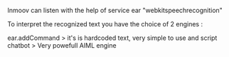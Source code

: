 Inmoov can listen with the help of service ear "webkitspeechrecognition"

To interpret the recognized text you have the choice of 2 engines :

ear.addCommand > it's is hardcoded text, very simple to use and script
chatbot > Very powefull AIML engine
